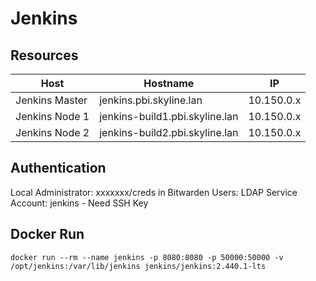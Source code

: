Jenkins
====================================================
Resources
----------------------------------------------------
|Host |Hostname |IP|
|----------|----------|----------|
|Jenkins Master |jenkins.pbi.skyline.lan |10.150.0.x|
|Jenkins Node 1 |jenkins-build1.pbi.skyline.lan |10.150.0.x|
|Jenkins Node 2 |jenkins-build2.pbi.skyline.lan |10.150.0.x|

Authentication
----------------------------------------------------
Local Administrator: xxxxxxx/creds in Bitwarden
Users: LDAP
Service Account: jenkins - Need SSH Key

Docker Run
----------------------------------------------------
```
docker run --rm --name jenkins -p 8080:8080 -p 50000:50000 -v /opt/jenkins:/var/lib/jenkins jenkins/jenkins:2.440.1-lts
```